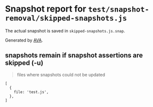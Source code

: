 # Snapshot report for `test/snapshot-removal/skipped-snapshots.js`

The actual snapshot is saved in `skipped-snapshots.js.snap`.

Generated by [AVA](https://avajs.dev).

## snapshots remain if snapshot assertions are skipped (-u)

> files where snapshots could not be updated

    [
      {
        file: 'test.js',
      },
    ]
